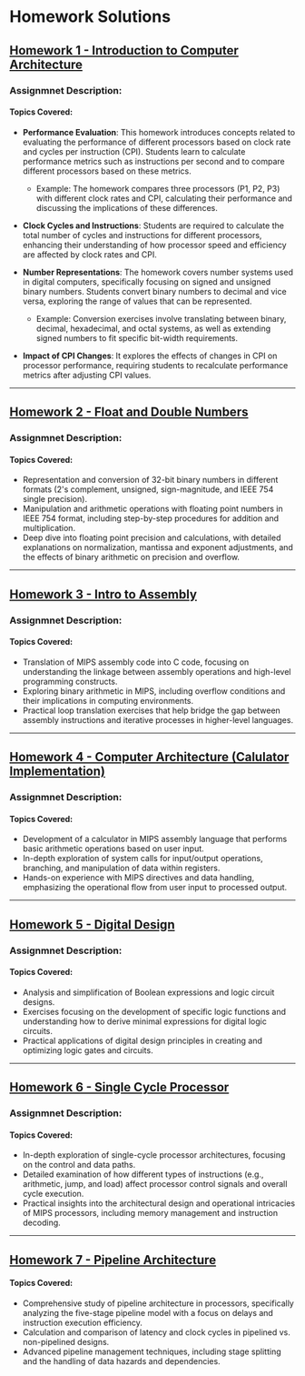 # Homework Solutions 

## [Homework 1 - Introduction to Computer Architecture](https://github.com/MarkShinozaki/CPTS260-IntroductionToComputerArchitecture/blob/Homeworks/Sol1_CptS260_Spring22.pdf)
### Assignmnet Description:
#### Topics Covered:
- **Performance Evaluation**: This homework introduces concepts related to evaluating the performance of different processors based on clock rate and cycles per instruction (CPI). Students learn to calculate performance metrics such as instructions per second and to compare different processors based on these metrics.
  - Example: The homework compares three processors (P1, P2, P3) with different clock rates and CPI, calculating their performance and discussing the implications of these differences.
    
- **Clock Cycles and Instructions**: Students are required to calculate the total number of cycles and instructions for different processors, enhancing their understanding of how processor speed and efficiency are affected by clock rates and CPI.
  
- **Number Representations**: The homework covers number systems used in digital computers, specifically focusing on signed and unsigned binary numbers. Students convert binary numbers to decimal and vice versa, exploring the range of values that can be represented.
  - Example: Conversion exercises involve translating between binary, decimal, hexadecimal, and octal systems, as well as extending signed numbers to fit specific bit-width requirements.
    
- **Impact of CPI Changes**: It explores the effects of changes in CPI on processor performance, requiring students to recalculate performance metrics after adjusting CPI values.

---

## [Homework 2 - Float and Double Numbers](https://github.com/MarkShinozaki/CPTS260-IntroductionToComputerArchitecture/blob/Homeworks/Sol2_CptS260_Spring2022.pdf)
### Assignmnet Description:
#### Topics Covered:
- Representation and conversion of 32-bit binary numbers in different formats (2's complement, unsigned, sign-magnitude, and IEEE 754 single precision).
- Manipulation and arithmetic operations with floating point numbers in IEEE 754 format, including step-by-step procedures for addition and multiplication.
- Deep dive into floating point precision and calculations, with detailed explanations on normalization, mantissa and exponent adjustments, and the effects of binary arithmetic on precision and overflow.

---

## [Homework 3 - Intro to Assembly ](https://github.com/MarkShinozaki/CPTS260-IntroductionToComputerArchitecture/blob/Homeworks/Sol3_CptS260_Spring22.pdf)
### Assignmnet Description:
#### Topics Covered:
- Translation of MIPS assembly code into C code, focusing on understanding the linkage between assembly operations and high-level programming constructs.
- Exploring binary arithmetic in MIPS, including overflow conditions and their implications in computing environments.
- Practical loop translation exercises that help bridge the gap between assembly instructions and iterative processes in higher-level languages.

---

## [Homework 4 - Computer Architecture (Calulator Implementation)](https://github.com/MarkShinozaki/CPTS260-IntroductionToComputerArchitecture/blob/Homeworks/Sol4_CptS260_Spring2022%20(1).pdf)
### Assignmnet Description:
#### Topics Covered:
- Development of a calculator in MIPS assembly language that performs basic arithmetic operations based on user input.
- In-depth exploration of system calls for input/output operations, branching, and manipulation of data within registers.
- Hands-on experience with MIPS directives and data handling, emphasizing the operational flow from user input to processed output.
---

## [Homework 5 - Digital Design](https://github.com/MarkShinozaki/CPTS260-IntroductionToComputerArchitecture/blob/Homeworks/Sol5_CptS260_Spring2022%20(1).pdf)
### Assignmnet Description:
#### Topics Covered:
- Analysis and simplification of Boolean expressions and logic circuit designs.
- Exercises focusing on the development of specific logic functions and understanding how to derive minimal expressions for digital logic circuits.
- Practical applications of digital design principles in creating and optimizing logic gates and circuits.

---

## [Homework 6 - Single Cycle Processor ](https://github.com/MarkShinozaki/CPTS260-IntroductionToComputerArchitecture/blob/Homeworks/Sol6_CptS260_Spring2022%20(1).pdf)
### Assignmnet Description:
#### Topics Covered:
- In-depth exploration of single-cycle processor architectures, focusing on the control and data paths.
- Detailed examination of how different types of instructions (e.g., arithmetic, jump, and load) affect processor control signals and overall cycle execution.
- Practical insights into the architectural design and operational intricacies of MIPS processors, including memory management and instruction decoding.

--- 

## [Homework 7 - Pipeline Architecture](https://github.com/MarkShinozaki/CPTS260-IntroductionToComputerArchitecture/blob/Homeworks/HW7_CptS260_Spring2022%20(1).pdf)
#### Topics Covered:
- Comprehensive study of pipeline architecture in processors, specifically analyzing the five-stage pipeline model with a focus on delays and instruction execution efficiency.
- Calculation and comparison of latency and clock cycles in pipelined vs. non-pipelined designs.
- Advanced pipeline management techniques, including stage splitting and the handling of data hazards and dependencies.













